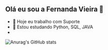 ## Olá eu sou a Fernanda Vieira 👋

- 🔭 Hoje eu trabalho com Suporte
- 🌱 Estou estudando Python, SQL, JAVA
- 
![Anurag's GitHub stats](https://github-readme-stats.vercel.app/api?username=offinexp&show_icons=true&theme=dracula)

